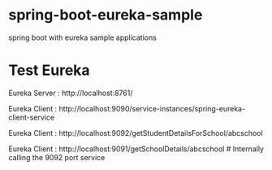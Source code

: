 # spring-boot-eureka-sample
spring boot with eureka sample applications


# Test Eureka

Eureka Server : http://localhost:8761/

Eureka Client : http://localhost:9090/service-instances/spring-eureka-client-service

Eureka Client : http://localhost:9092/getStudentDetailsForSchool/abcschool

Eureka Client : http://localhost:9091/getSchoolDetails/abcschool # Internally calling the 9092 port service


